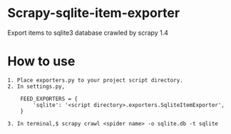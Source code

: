 Scrapy-sqlite-item-exporter
===========================

Export items to sqlite3 database crawled by scrapy 1.4

How to use
===========================

	1. Place exporters.py to your project script directory.
	2. In settings.py,

		FEED_EXPORTERS = {
		    'sqlite': '<script directory>.exporters.SqliteItemExporter',
		}

	3. In terminal,$ scrapy crawl <spider name> -o sqlite.db -t sqlite